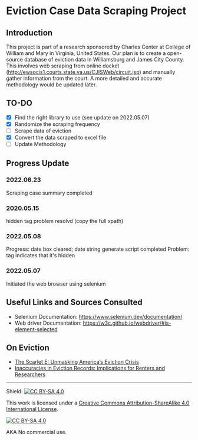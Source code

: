 # Eviction Case Data Scraping Project

## Introduction 
This project is part of a research sponsored by Charles Center at College of William and Mary in Virginia, United States. Our plan is to create a open-source database of eviction data in Williamsburg and James City County. This involves web scraping from online docket (http://ewsocis1.courts.state.va.us/CJISWeb/circuit.jsp) and manually gather information from the court. A more detailed and accurate methodology would be updated later.

## TO-DO

- [x] Find the right library to use (see update on 2022.05.07)
- [x] Randomize the scraping frequency
- [ ] Scrape data of eviction
- [x] Convert the data scraped to excel file
- [ ] Update Methodology

## Progress Update


### 2022.06.23   
Scraping case summary completed

### 2020.05.15
hidden tag problem resolvd (copy the full xpath)

### 2022.05.08
Progress: date box cleared; date string generate script completed
Problem: tag indicates that it's hidden

### 2022.05.07
Initiated the web browser using selenium  

## Useful Links and Sources Consulted
- Selenium Documentation: https://www.selenium.dev/documentation/
- Web driver Documentation: https://w3c.github.io/webdriver/#is-element-selected 

## On Eviction

- [The Scarlet E: Unmasking America’s Eviction Crisis](https://www.wnycstudios.org/podcasts/otm/scarlet-e-unmasking-americas-eviction-crisis)
- [Inaccuracies in Eviction Records: Implications for Renters and Researchers](https://www.tandfonline.com/doi/full/10.1080/10511482.2020.1748084)

---

Shield: [![CC BY-SA 4.0][cc-by-sa-shield]][cc-by-sa]

This work is licensed under a
[Creative Commons Attribution-ShareAlike 4.0 International License][cc-by-sa].

[![CC BY-SA 4.0][cc-by-sa-image]][cc-by-sa]

[cc-by-sa]: http://creativecommons.org/licenses/by-sa/4.0/
[cc-by-sa-image]: https://licensebuttons.net/l/by-sa/4.0/88x31.png
[cc-by-sa-shield]: https://img.shields.io/badge/License-CC%20BY--SA%204.0-lightgrey.svg


AKA No commercial use. 
